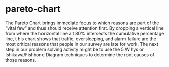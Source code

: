 # pareto-chart
The  Pareto  Chart  brings  immediate  focus  to  which reasons are part of the “vital few”  and  thus  should  receive  attention  first.  By  dropping  a  vertical  line  from  where  the  horizontal  line  a t  80%  intersects  the  cumulative  percentage  line,  t his  chart  shows  that  traffic,  oversleeping,  and  alarm  failure  are  the  most  critical  reasons  that  people  in  our  survey  are  late  for  work.  The  next  step  in  our  problem  solving  activity might  be  to  use  the  5  W hys  or  Ishikawa/Fishbone  Diagram  techniques  to  determine  the  root  causes  of  those reasons.

